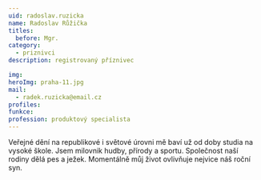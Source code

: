 ```yaml
---
uid: radoslav.ruzicka
name: Radoslav Růžička
titles:
  before: Mgr.
category:
  - priznivci
description: registrovaný příznivec

img: 
heroImg: praha-11.jpg
mail:
  - radek.ruzicka@email.cz
profiles:
funkce: 
profession: produktový specialista
---
```


Veřejné dění na republikové i světové úrovni mě baví už od doby studia na vysoké škole. Jsem milovnik hudby, přírody a sportu. Společnost naší rodiny dělá pes a ježek. Momentálně můj život ovlivňuje nejvice náš roční syn.
